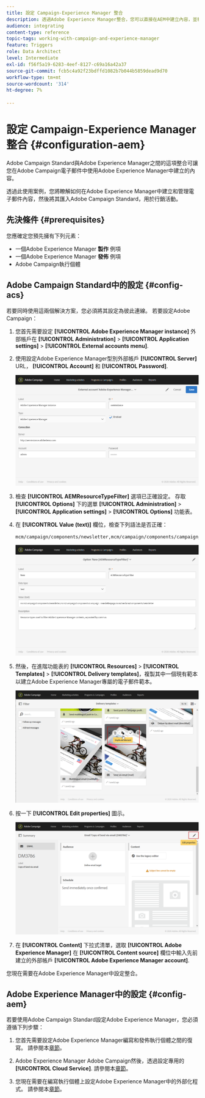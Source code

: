 ```yaml
---
title: 設定 Campaign-Experience Manager 整合
description: 透過Adobe Experience Manager整合，您可以直接在AEM中建立內容，並稍後在Adobe Campaign中使用。
audience: integrating
content-type: reference
topic-tags: working-with-campaign-and-experience-manager
feature: Triggers
role: Data Architect
level: Intermediate
exl-id: f56f5a19-6283-4eef-8127-c69a16a42a37
source-git-commit: fcb5c4a92f23bdffd1082b7b044b5859dead9d70
workflow-type: tm+mt
source-wordcount: '314'
ht-degree: 7%

---
```


# 設定 Campaign-Experience Manager 整合 {#configuration-aem}

Adobe Campaign Standard與Adobe Experience Manager之間的這項整合可讓您在Adobe Campaign電子郵件中使用Adobe Experience Manager中建立的內容。

透過此使用案例，您將瞭解如何在Adobe Experience Manager中建立和管理電子郵件內容，然後將其匯入Adobe Campaign Standard，用於行銷活動。

## 先決條件 {#prerequisites}

您應確定您預先擁有下列元素：

* 一個Adobe Experience Manager **製作** 例項
* 一個Adobe Experience Manager **發佈** 例項
* Adobe Campaign執行個體

## Adobe Campaign Standard中的設定 {#config-acs}

若要同時使用這兩個解決方案，您必須將其設定為彼此連線。
若要設定Adobe Campaign：

1. 您首先需要設定 **[!UICONTROL Adobe Experience Manager instance]** 外部帳戶在 **[!UICONTROL Administration]** > **[!UICONTROL Application settings]** > **[!UICONTROL External accounts menu]**.

1. 使用設定Adobe Experience Manager型別外部帳戶 **[!UICONTROL Server]** URL， **[!UICONTROL Account]** 和 **[!UICONTROL Password]**.

   ![](assets/aem_1.png)

1. 檢查 **[!UICONTROL AEMResourceTypeFilter]** 選項已正確設定。 存取 **[!UICONTROL Options]** 下的選單 **[!UICONTROL Administration]** > **[!UICONTROL Application settings]** > **[!UICONTROL Options]** 功能表。

1. 在 **[!UICONTROL Value (text)]** 欄位，檢查下列語法是否正確：

   ```
   mcm/campaign/components/newsletter,mcm/campaign/components/campaign_newsletterpage,mcm/neolane/components/newsletter
   ```

   ![](assets/aem_2.png)

1. 然後，在進階功能表的 **[!UICONTROL Resources]** > **[!UICONTROL Templates]** > **[!UICONTROL Delivery templates]**，複製其中一個現有範本以建立Adobe Experience Manager專屬的電子郵件範本。

   ![](assets/aem_3.png)

1. 按一下 **[!UICONTROL Edit properties]** 圖示。

   ![](assets/aem_4.png)

1. 在 **[!UICONTROL Content]** 下拉式清單，選取 **[!UICONTROL Adobe Experience Manager]** 在 **[!UICONTROL Content source]** 欄位中輸入先前建立的外部帳戶 **[!UICONTROL Adobe Experience Manager account]**.

您現在需要在Adobe Experience Manager中設定整合。

## Adobe Experience Manager中的設定 {#config-aem}

若要使用Adobe Campaign Standard設定Adobe Experience Manager，您必須遵循下列步驟：

1. 您首先需要設定Adobe Experience Manager編寫和發佈執行個體之間的復寫。 請參閱本[章節](https://experienceleague.adobe.com/docs/experience-manager-65/administering/integration/campaignstandard.html#configuring-adobe-experience-manager)。

1. Adobe Experience Manager Adobe Campaign然後，透過設定專用的 **[!UICONTROL Cloud Service]**. 請參閱本[章節](https://experienceleague.adobe.com/docs/experience-manager-65/administering/integration/campaignstandard.html#connecting-aem-to-adobe-campaign)。

1. 您現在需要在編寫執行個體上設定Adobe Experience Manager中的外部化程式。 請參閱本[章節](https://experienceleague.adobe.com/docs/experience-manager-65/administering/integration/campaignstandard.html#configuring-the-externalizer)。
